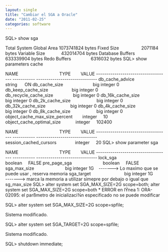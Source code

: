 ```yaml
---
layout: single
title: "Cambiar el SGA a Oracle"
date: "2011-02-25"
categories: software
---
```


SQL> show sga

Total System Global Area 1073741824 bytes Fixed Size                  2071184 bytes Variable Size             432014704 bytes Database Buffers          633339904 bytes Redo Buffers                6316032 bytes SQL> show parameters cache

NAME                                 TYPE        VALUE ------------------------------------ ----------- ------------------------------ db\_cache\_advice                      string      ON db\_cache\_size                        big integer 0 db\_keep\_cache\_size                   big integer 0 db\_recycle\_cache\_size                big integer 0 db\_16k\_cache\_size                    big integer 0 db\_2k\_cache\_size                     big integer 0 db\_32k\_cache\_size                    big integer 0 db\_4k\_cache\_size                     big integer 0 db\_8k\_cache\_size                     big integer 0 object\_cache\_max\_size\_percent        integer     10 object\_cache\_optimal\_size            integer     102400

NAME                                 TYPE        VALUE ------------------------------------ ----------- ------------------------------ session\_cached\_cursors               integer     20 SQL> show parameter sga

NAME                                 TYPE        VALUE ------------------------------------ ----------- ------------------------------ lock\_sga                             boolean     FALSE pre\_page\_sga                         boolean     FALSE sga\_max\_size                         big integer 1G    -------> Lo maximo que se puede usar , reserva memoria sga\_target                           big integer 1G         -------> marca la memoria a utilizar simepre por debajo o igual que sg\_max\_size SQL> alter system set SGA\_MAX\_SIZE=2G scope=both; alter system set SGA\_MAX\_SIZE=2G scope=both \* ERROR en lÝnea 1: ORA-02095: el parßmetro de inicializaci¾n especificado no se puede modificar

SQL> alter system set SGA\_MAX\_SIZE=2G scope=spfile;

Sistema modificado.

SQL> alter system set SGA\_TARGET=2G scope=spfile;

Sistema modificado.

SQL> shutdown immediate;
